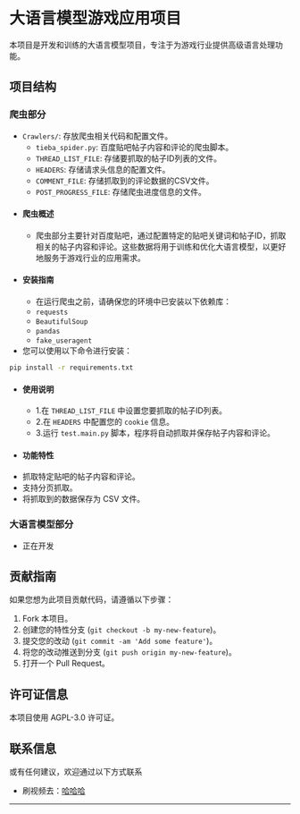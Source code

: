 # 大语言模型游戏应用项目
本项目是开发和训练的大语言模型项目，专注于为游戏行业提供高级语言处理功能。
## 项目结构
### 爬虫部分
- `Crawlers/`: 存放爬虫相关代码和配置文件。
  - `tieba_spider.py`: 百度贴吧帖子内容和评论的爬虫脚本。
  - `THREAD_LIST_FILE`: 存储要抓取的帖子ID列表的文件。
  - `HEADERS`: 存储请求头信息的配置文件。
  - `COMMENT_FILE`: 存储抓取到的评论数据的CSV文件。
  - `POST_PROGRESS_FILE`: 存储爬虫进度信息的文件。
- #### 爬虫概述
  - 爬虫部分主要针对百度贴吧，通过配置特定的贴吧关键词和帖子ID，抓取相关的帖子内容和评论。这些数据将用于训练和优化大语言模型，以更好地服务于游戏行业的应用需求。
- #### 安装指南
  - 在运行爬虫之前，请确保您的环境中已安装以下依赖库：
  - `requests`
  - `BeautifulSoup`
  - `pandas`
  - `fake_useragent`
- 您可以使用以下命令进行安装：
```bash
pip install -r requirements.txt
```
- #### 使用说明
  - 1.在 `THREAD_LIST_FILE` 中设置您要抓取的帖子ID列表。
  - 2.在 `HEADERS` 中配置您的 `cookie` 信息。
  - 3.运行 `test.main.py` 脚本，程序将自动抓取并保存帖子内容和评论。
- #### 功能特性
- 抓取特定贴吧的帖子内容和评论。
- 支持分页抓取。
- 将抓取到的数据保存为 CSV 文件。
### 大语言模型部分
- 正在开发
## 贡献指南
如果您想为此项目贡献代码，请遵循以下步骤：
1. Fork 本项目。
2. 创建您的特性分支 (`git checkout -b my-new-feature`)。
3. 提交您的改动 (`git commit -am 'Add some feature'`)。
4. 将您的改动推送到分支 (`git push origin my-new-feature`)。
5. 打开一个 Pull Request。
## 许可证信息
本项目使用 AGPL-3.0 许可证。
## 联系信息
或有任何建议，欢迎通过以下方式联系
- 刷视频去：[哈哈哈](www.bilibili.com)
---

